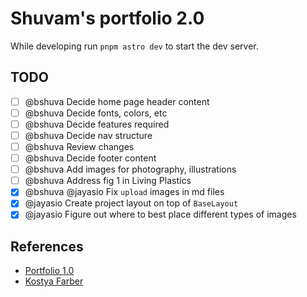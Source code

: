 # Shuvam's portfolio 2.0

While developing run `pnpm astro dev` to start the dev server.

## TODO

- [ ] @bshuva Decide home page header content
- [ ] @bshuva Decide fonts, colors, etc
- [ ] @bshuva Decide features required
- [ ] @bshuva Decide nav structure
- [ ] @bshuva Review changes
- [ ] @bshuva Decide footer content
- [ ] @bshuva Add images for photography, illustrations
- [ ] @bshuva Address fig 1 in Living Plastics
- [x] @bshuva @jayasio Fix `upload` images in md files
- [x] @jayasio Create project layout on top of `BaseLayout`
- [x] @jayasio Figure out where to best place different types of images

## References

- [Portfolio 1.0](https://bshuva.github.io/)
- [Kostya Farber](https://kostyafarber.com/blog/text-processing)
